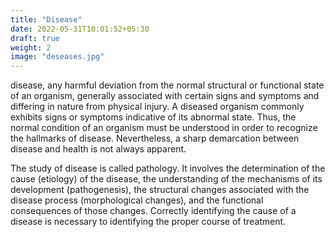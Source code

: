 ```yaml
---
title: "Disease"
date: 2022-05-31T10:01:52+05:30
draft: true
weight: 2
image: "deseases.jpg"
---
```


disease, any harmful deviation from the normal structural or functional state of an organism, generally associated with certain signs and symptoms and differing in nature from physical injury. A diseased organism commonly exhibits signs or symptoms indicative of its abnormal state. Thus, the normal condition of an organism must be understood in order to recognize the hallmarks of disease. Nevertheless, a sharp demarcation between disease and health is not always apparent.

The study of disease is called pathology. It involves the determination of the cause (etiology) of the disease, the understanding of the mechanisms of its development (pathogenesis), the structural changes associated with the disease process (morphological changes), and the functional consequences of those changes. Correctly identifying the cause of a disease is necessary to identifying the proper course of treatment.